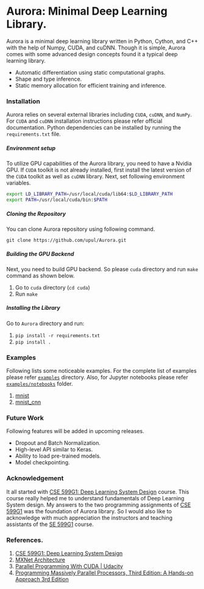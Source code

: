 # Aurora: Minimal Deep Learning Library.

Aurora is a minimal deep learning library written in Python, Cython, and C++ with the help of Numpy, CUDA, and cuDNN. Though it is simple, Aurora comes with some advanced design concepts found it a typical deep learning library. 

* Automatic differentiation using static computational graphs.
* Shape and type inference.
* Static memory allocation for efficient training and inference.


### Installation

Aurora relies on several external libraries including `CUDA`, `cuDNN`, and `NumPy`. For `CUDA` and `cuDNN` installation instructions please refer official documentation. Python dependencies can be installed by running the `requirements.txt` file.

##### Environment setup

To utilize GPU capabilities of the Aurora library, you need to have a Nvidia GPU. If `CUDA` toolkit is not already installed, first install the latest version of the `CUDA` toolkit as well as `cuDNN` library. Next, set following environment variables.

```bash
export LD_LIBRARY_PATH=/usr/local/cuda/lib64:$LD_LIBRARY_PATH
export PATH=/usr/local/cuda/bin:$PATH
```

##### Cloning the Repository

You can clone Aurora repository using following command.

`git clone https://github.com/upul/Aurora.git`


##### Building the GPU Backend

Next, you need to build GPU backend. So please `cuda` directory and run `make` command as shown below.

1. Go to `cuda` directory (`cd cuda`)
2. Run `make`

##### Installing the Library

Go to `Aurora` directory and run:

1. `pip install -r requirements.txt`
2. `pip install .`


### Examples

Following lists some noticeable examples. For the complete list of examples please refer [`examples`](https://github.com/upul/Aurora/tree/master/examples) directory. Also,  for Jupyter notebooks please refer [`examples/notebooks`](https://github.com/upul/Aurora/tree/master/examples/notebooks) folder.

1. [mnist](https://github.com/upul/Aurora/blob/master/examples/mnist.py)
2. [mnist_cnn](https://github.com/upul/Aurora/blob/master/examples/mnist_cnn.py)


### Future Work

Following features will be added in upcoming releases.

* Dropout and Batch Normalization.
* High-level API similar to Keras.
* Ability to load pre-trained models.
* Model checkpointing.


### Acknowledgement

It all started with [CSE 599G1: Deep Learning System Design](http://dlsys.cs.washington.edu/) course. This course really helped me to understand fundamentals of Deep Learning System design. My answers to the two programming assignments of [CSE 599G1](http://dlsys.cs.washington.edu/) was the foundation of Aurora library.  So I would also like to acknowledge with much appreciation the instructors and teaching assistants of the  [SE 599G1](http://dlsys.cs.washington.edu/) course.


### References.

1. [CSE 599G1: Deep Learning System Design](http://dlsys.cs.washington.edu/) 
2. [MXNet Architecture](https://mxnet.incubator.apache.org/architecture/index.html)
3. [Parallel Programming With CUDA | Udacity](https://www.udacity.com/course/intro-to-parallel-programming--cs344)
4. [Programming Massively Parallel Processors, Third Edition: A Hands-on Approach 3rd Edition](https://www.amazon.com/Programming-Massively-Parallel-Processors-Hands/dp/0128119861/ref=pd_sim_14_3?_encoding=UTF8&psc=1&refRID=1Z3KFKEPTFQJE7MZQ40G)
